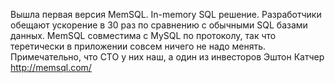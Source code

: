 Вышла первая версия MemSQL. In-memory SQL решение. Разработчики обещают ускорение в 30 раз по сравнению с обычными SQL базами данных. MemSQL совместима с MySQL по протоколу, так что теретически в приложении совсем ничего не надо менять. Примечательно, что CTO у них наш, а один из инвесторов Эштон Катчер
http://memsql.com/

